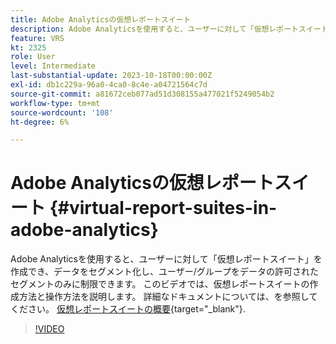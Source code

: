 ```yaml
---
title: Adobe Analyticsの仮想レポートスイート
description: Adobe Analyticsを使用すると、ユーザーに対して「仮想レポートスイート」を作成でき、データをセグメント化し、ユーザー/グループをデータの許可されたセグメントのみに制限できます。 このビデオでは、仮想レポートスイートの作成方法と操作方法を説明します。
feature: VRS
kt: 2325
role: User
level: Intermediate
last-substantial-update: 2023-10-18T00:00:00Z
exl-id: db1c229a-96a0-4ca0-8c4e-a04721564c7d
source-git-commit: a81672ceb077ad51d308155a477021f5249054b2
workflow-type: tm+mt
source-wordcount: '108'
ht-degree: 6%

---
```


# Adobe Analyticsの仮想レポートスイート {#virtual-report-suites-in-adobe-analytics}

Adobe Analyticsを使用すると、ユーザーに対して「仮想レポートスイート」を作成でき、データをセグメント化し、ユーザー/グループをデータの許可されたセグメントのみに制限できます。 このビデオでは、仮想レポートスイートの作成方法と操作方法を説明します。 詳細なドキュメントについては、を参照してください。 [仮想レポートスイートの概要](https://experienceleague.adobe.com/docs/analytics/components/virtual-report-suites/vrs-about.html?lang=ja){target="_blank"}.

>[!VIDEO](https://video.tv.adobe.com/v/25412/?quality=12&learn=on)
